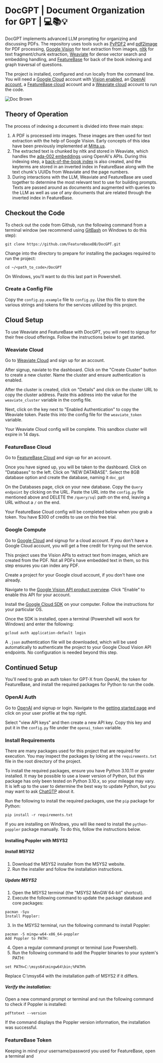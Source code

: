 # DocGPT | Document Organization for GPT | 💻📚💡
DocGPT implements advanced LLM prompting for organizing and discussing PDFs. The repository uses tools such as [PyPDF2](https://pypi.org/project/PyPDF2/) and [pdf2image](https://pypi.org/project/pdf2image/) for PDF processing, [Google Vision](https://cloud.google.com/vision) for text extraction from images, [nltk](https://www.nltk.org/) for text fragment/chunk extraction, [Weaviate](https://weaviate.io/) for dense vector search and embedding handling, and [FeatureBase](https://featurebase.com/) for back of the book indexing and graph traversal of questions.

The project is installed, configured and run locally from the command line. You will need a [Google Cloud](https://cloud.google.com/) account with [Vision enabled](https://cloud.google.com/vision/docs/before-you-begin), an [OpenAI account](https://openai.com), a [FeatureBase cloud](https://cloud.featurebase.com) account and a [Weaviate cloud](https://console.weaviate.cloud/) account to run the code.

![Doc Brown](https://github.com/FeatureBaseDB/DocGPT/blob/main/doc.jpg)

## Theory of Operation
The process of indexing a document is divided into three main steps:

1. A PDF is processed into images. These images are then used for text extraction with the help of Google Vision. Early concepts of this idea have been previously implemented at [Mitta.us](https://mitta.us/).
2. The extracted text is chunked by nltk and stored in Weaviate, which handles the [ada-002 embeddings](https://platform.openai.com/docs/guides/embeddings) using OpenAI's APIs. During this indexing step, a [back-of-the-book index](https://en.wikipedia.org/wiki/Index_(publishing)) is also created, and the keyterms are stored in an inverted index in FeatureBase along with the text chunk's UUIDs from Weaviate and the page numbers.
3. During interactions with the LLM, Weaviate and FeatureBase are used together to determine the most relevant text to use for building prompts. Texts are passed around as documents and augmented with queries to the LLM as well as use of any documents that are related through the inverted index in FeatureBase.

## Checkout the Code
To check out the code from Github, run the following command from a terminal window (we recommend using [GitBash](https://git-scm.com/downloads) on Windows to do this step):

`git clone https://github.com/FeatureBaseDB/DocGPT.git`

Change into the directory to prepare for installing the packages required to run the project:

`cd ~/<path_to_code>/DocGPT`

On Windows, you'll want to do this last part in Powershell.
### Create a Config File
Copy the `config.py.example` file to `config.py`. Use this file to store the various strings and tokens for the services utilized by this project.

## Cloud Setup
To use Weaviate and FeatureBase with DocGPT, you will need to signup for their free cloud offerings. Follow the instructions below to get started.

### Weaviate Cloud
Go to [Weaviate Cloud](https://console.weaviate.cloud/dashboard) and sign up for an account.

After signup, naviate to the dashboard. Click on the "Create Cluster" button to create a new cluster. Name the cluster and ensure authentication is enabled.

After the cluster is created, click on "Details" and click on the cluster URL to copy the cluster address. Paste this address into the value for the `weaviate_cluster` variable in the config file.

Next, click on the key next to "Enabled Authentication" to copy the Weaviate token. Paste this into the config file for the `weaviate_token` variable.

Your Weaviate Cloud config will be complete. This sandbox cluster will expire in 14 days.

### FeatureBase Cloud
Go to [FeatureBase Cloud](https://cloud.featurebase.com/) and sign up for an account.

Once you have signed up, you will be taken to the dashboard. Click on "Databases" to the left. Click on "NEW DATABASE". Select the 8GB database option and create the database, naming it `doc_gpt`

On the Databases page, click on your new database. Copy the `Query endpoint` by clicking on the URL. Paste the URL into the `config.py` file mentioned above and DELETE the `/query/sql` path on the end, leaving a URL without a `/` on the end.

Your FeatureBase Cloud config will be completed below when you grab a token. You have $300 of credits to use on this free trial.

### Google Compute
Go to [Google Cloud](https://console.cloud.google.com/) and signup for a cloud account. If you don't have a Google Cloud account, you will get a free credit for trying out the service.

This project uses the Vision APIs to extract text from images, which are created from the PDF. Not all PDFs have embedded text in them, so this step ensures you can index any PDF.

Create a project for your Google cloud account, if you don't have one already.

Navigate to the [Google Vision API product overview](https://console.cloud.google.com/apis/library/vision.googleapis.com). Click "Enable" to enable this API for your account.

Install the [Google Cloud SDK](https://cloud.google.com/sdk/docs/install) on your computer. Follow the instructions for your particular OS.

Once the SDK is installed, open a terminal (Powershell will work for Windows) and enter the following:

`gcloud auth application-default login`

A `.json` authentication file will be downloaded, which will be used automatically to authenticate the project to your Google Cloud Vision API endpoints. No configuration is needed beyond this step.

## Continued Setup
You'll need to grab an auth token for GPT-X from OpenAI, the token for FeatureBase, and install the required packages for Python to run the code.

### OpenAI Auth
Go to [OpenAI](https://openai.com/) and signup or login. Navigate to the [getting started page](https://platform.openai.com/) and click on your user profile at the top right. 

Select "view API keys" and then create a new API key. Copy this key and put it in the `config.py` file under the `openai_token` variable.

### Install Requirements
There are many packages used for this project that are required for execution. You may inspect the packages by loking at the `requirements.txt` file in the root directory of the project.

To install the required packages, ensure you have Python 3.10.11 or greater installed. It may be possible to use a lower version of Python, but this package has only been tested on Python 3.10.x, so your mileage may vary. It is left up to the user to determine the best way to update Python, but you may want to ask [ChatGTP](https://chat.openai.com) about it.

Run the following to install the required packages, use the `pip` package for Python:

`pip install -r requirements.txt`

If you are installing on Windows, you will like need to install the `python-poppler` package manually. To do this, follow the instructions below.

#### Installing Poppler with MSYS2
##### Install MSYS2

1. Download the MSYS2 installer from the MSYS2 website.
1. Run the installer and follow the installation instructions.

##### Update MSYS2

1. Open the MSYS2 terminal (the "MSYS2 MinGW 64-bit" shortcut).
2. Execute the following command to update the package database and core packages:
```
pacman -Syu
Install Poppler:
```

3. In the MSYS2 terminal, run the following command to install Poppler:
```
pacman -S mingw-w64-x86_64-poppler
Add Poppler to PATH:
```

4. Open a regular command prompt or terminal (use Powershell).
5. Run the following command to add the Poppler binaries to your system's PATH:
```
set PATH=C:\msys64\mingw64\bin;%PATH%
```
Replace C:\msys64 with the installation path of MSYS2 if it differs.

##### Verify the installation:

Open a new command prompt or terminal and run the following command to check if Poppler is installed:
```
pdftotext --version
```

If the command displays the Poppler version information, the installation was successful.

### FeatureBase Token
Keeping in mind your username/password you used for FeatureBase, open a terminal and 
